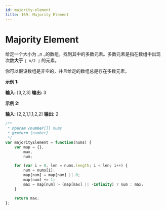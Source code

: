```yaml
---
id: majority-element
title: 169. Majority Element
---
```


# Majority Element

给定一个大小为 _n _的数组，找到其中的多数元素。多数元素是指在数组中出现次数**大于** `⌊ n/2 ⌋` 的元素。

你可以假设数组是非空的，并且给定的数组总是存在多数元素。



**示例 1:**

**输入:** \[3,2,3] **输出:** 3

**示例 2:**

**输入:** \[2,2,1,1,1,2,2] **输出:** 2



```javascript
/**
 * @param {number[]} nums
 * @return {number}
 */
var majorityElement = function(nums) {
    var map = {},
        max,
        num;

    for (var i = 0, len = nums.length; i < len; i++) {
        num = nums[i];
        map[num] = map[num] || 0;
        map[num] += 1;
        max = map[num] > (map[max] || -Infinity) ? num : max;
    }

    return max;
};
```
